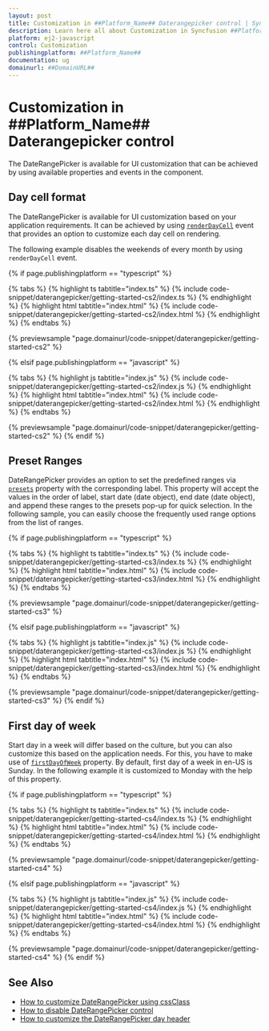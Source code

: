 ```yaml
---
layout: post
title: Customization in ##Platform_Name## Daterangepicker control | Syncfusion
description: Learn here all about Customization in Syncfusion ##Platform_Name## Daterangepicker control of Syncfusion Essential JS 2 and more.
platform: ej2-javascript
control: Customization 
publishingplatform: ##Platform_Name##
documentation: ug
domainurl: ##DomainURL##
---
```


# Customization in ##Platform_Name## Daterangepicker control

The DateRangePicker is available for UI customization that can be achieved by using available properties and events in the component.

## Day cell format

The DateRangePicker is available for UI customization based on your application requirements. It can be achieved by using [`renderDayCell`](../api/daterangepicker/renderDayCellEventArgs#renderdaycelleventargs) event that provides an option to customize each day cell on rendering.

The following example disables the weekends of every month by using `renderDayCell` event.

{% if page.publishingplatform == "typescript" %}

 {% tabs %}
{% highlight ts tabtitle="index.ts" %}
{% include code-snippet/daterangepicker/getting-started-cs2/index.ts %}
{% endhighlight %}
{% highlight html tabtitle="index.html" %}
{% include code-snippet/daterangepicker/getting-started-cs2/index.html %}
{% endhighlight %}
{% endtabs %}
        
{% previewsample "page.domainurl/code-snippet/daterangepicker/getting-started-cs2" %}

{% elsif page.publishingplatform == "javascript" %}

{% tabs %}
{% highlight js tabtitle="index.js" %}
{% include code-snippet/daterangepicker/getting-started-cs2/index.js %}
{% endhighlight %}
{% highlight html tabtitle="index.html" %}
{% include code-snippet/daterangepicker/getting-started-cs2/index.html %}
{% endhighlight %}
{% endtabs %}

{% previewsample "page.domainurl/code-snippet/daterangepicker/getting-started-cs2" %}
{% endif %}

## Preset Ranges

DateRangePicker provides an option to set the predefined ranges via [`presets`](../api/daterangepicker/#presets) property with the corresponding label. This property will accept the values in the order of label, start date (date object), end date (date object), and append these ranges to the presets pop-up for quick selection. In the following sample, you can easily choose the frequently used range options from the list of ranges.

{% if page.publishingplatform == "typescript" %}

 {% tabs %}
{% highlight ts tabtitle="index.ts" %}
{% include code-snippet/daterangepicker/getting-started-cs3/index.ts %}
{% endhighlight %}
{% highlight html tabtitle="index.html" %}
{% include code-snippet/daterangepicker/getting-started-cs3/index.html %}
{% endhighlight %}
{% endtabs %}
        
{% previewsample "page.domainurl/code-snippet/daterangepicker/getting-started-cs3" %}

{% elsif page.publishingplatform == "javascript" %}

{% tabs %}
{% highlight js tabtitle="index.js" %}
{% include code-snippet/daterangepicker/getting-started-cs3/index.js %}
{% endhighlight %}
{% highlight html tabtitle="index.html" %}
{% include code-snippet/daterangepicker/getting-started-cs3/index.html %}
{% endhighlight %}
{% endtabs %}

{% previewsample "page.domainurl/code-snippet/daterangepicker/getting-started-cs3" %}
{% endif %}

## First day of week

Start day in a week will differ based on the culture, but you can also customize this based on the application needs. For this, you have to make use of [`firstDayOfWeek`](../api/daterangepicker#firstdayofweek) property. By default, first day of a week in en-US is Sunday. In the following example it is customized to Monday with the help of this property.

{% if page.publishingplatform == "typescript" %}

 {% tabs %}
{% highlight ts tabtitle="index.ts" %}
{% include code-snippet/daterangepicker/getting-started-cs4/index.ts %}
{% endhighlight %}
{% highlight html tabtitle="index.html" %}
{% include code-snippet/daterangepicker/getting-started-cs4/index.html %}
{% endhighlight %}
{% endtabs %}
        
{% previewsample "page.domainurl/code-snippet/daterangepicker/getting-started-cs4" %}

{% elsif page.publishingplatform == "javascript" %}

{% tabs %}
{% highlight js tabtitle="index.js" %}
{% include code-snippet/daterangepicker/getting-started-cs4/index.js %}
{% endhighlight %}
{% highlight html tabtitle="index.html" %}
{% include code-snippet/daterangepicker/getting-started-cs4/index.html %}
{% endhighlight %}
{% endtabs %}

{% previewsample "page.domainurl/code-snippet/daterangepicker/getting-started-cs4" %}
{% endif %}

## See Also

* [How to customize DateRangePicker using cssClass](./how-to/customization-using-cssclass)
* [How to disable DateRangePicker control](./how-to/disable-the-daterangepicker-component)
* [How to customize the DateRangePicker day header](./how-to/customize-the-daterangepicker-day-header)